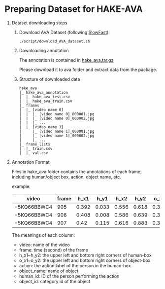 # Preparing Dataset for HAKE-AVA

1. Dataset downloading steps

    1. Download AVA Dataset (following [SlowFast](https://github.com/facebookresearch/SlowFast)). 

        ```
        ./script/download_AVA_dataset.sh
        ```

    2. Downloading annotation

        The annotation is contained in [hake_ava.tar.gz](https://sjtueducn-my.sharepoint.com/:u:/g/personal/douyiming_sjtu_edu_cn/EVYz3LDK4y9OkmbK1FGJb9YBEGaWiplS56ZrCdXFKZey7A?e=WJ1bvQ)

        Please download it to ava folder and extract data from the package.

    3. Structure of downloaded data

        ```
        hake_ava
        |_ hake_ava_annotation
        |  |_ hake_ava_test.csv
        |  |_ hake_ava_train.csv
        |_ frames
        |  |_ [video name 0]
        |  |  |_ [video name 0]_000001.jpg
        |  |  |_ [video name 0]_000002.jpg
        |  |  |_ ...
        |  |_ [video name 1]
        |     |_ [video name 1]_000001.jpg
        |     |_ [video name 1]_000002.jpg
        |     |_ ...
        |_ frame_lists
        |  |_ train.csv
        |  |_ val.csv
        ```

2. Annotation Format

    Files in hake_ava folder contains the annotations of each frame, including human/object box, action, object name, etc.

    example:

    | video       | frame | h_x1  | h_y1  | h_x2  | h_y2  | o_x1  | o_y1  | o_x2  | o_y2  | action | object_name | human_id | object_id |
    | ----------- | ----- | ----- | ----- | ----- | ----- | ----- | ----- | ----- | ----- | ------ | ----------- | -------- | --------- |
    | -5KQ66BBWC4 | 905   | 0.392 | 0.033 | 0.556 | 0.618 | 0.37  | 0.019 | 0.432 | 0.608 | 6      | stick       | 12       | 0         |
    | -5KQ66BBWC4 | 906   | 0.408 | 0.008 | 0.586 | 0.639 | 0.37  | 0.036 | 0.457 | 0.678 | 6      | stick       | 12       | 0         |
    | -5KQ66BBWC4 | 907   | 0.42  | 0.115 | 0.616 | 0.883 | 0.371 | 0.143 | 0.466 | 0.878 | 6      | stick       | 12       | 0         |

    The meanings of each column:

    - video: name of the video
    - frame: time (second) of the frame
    - h_x1~h_y2: the upper left and bottom right corners of human-box
    - o_x1~o_y2: the upper left and bottom right corners of object-box
    - action: the action label of the person in the human-box
    - object_name: name of object
    - human_id: ID of the person performing the action
    - object_id: category id of the object
